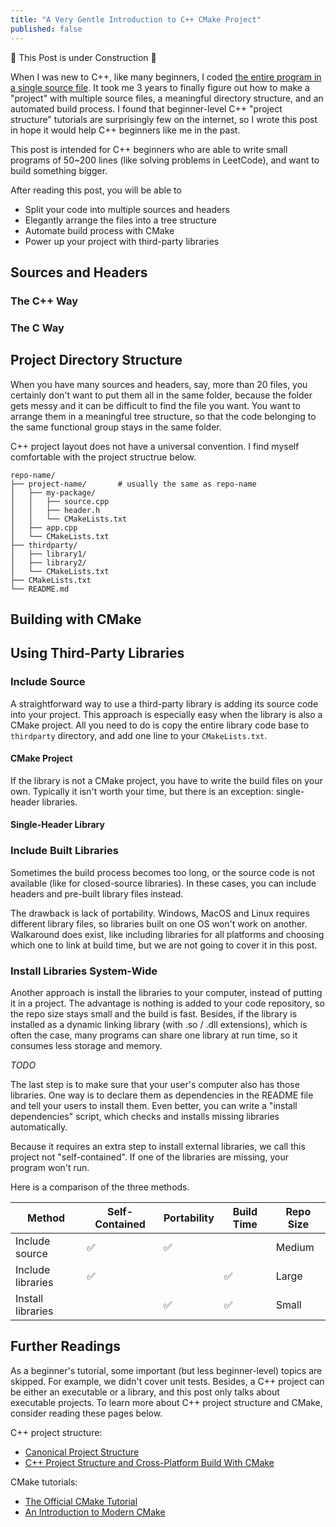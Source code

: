 ```yaml
---
title: "A Very Gentle Introduction to C++ CMake Project"
published: false
---
```


🚧 This Post is under Construction 🚧

When I was new to C++, like many beginners, I coded [the entire program in a single source file](https://github.com/bluerose73/Amazon-chess). It took me 3 years to finally figure out how to make a "project" with multiple source files, a meaningful directory structure, and an automated build process. I found that beginner-level C++ "project structure" tutorials are surprisingly few on the internet, so I wrote this post in hope it would help C++ beginners like me in the past.

This post is intended for C++ beginners who are able to write small programs of 50~200 lines (like solving problems in LeetCode), and want to build something bigger.

After reading this post, you will be able to
- Split your code into multiple sources and headers
- Elegantly arrange the files into a tree structure
- Automate build process with CMake
- Power up your project with third-party libraries

## Sources and Headers

### The C++ Way

### The C Way

## Project Directory Structure

When you have many sources and headers, say, more than 20 files, you certainly don't want to put them all in the same folder, because the folder gets messy and it can be difficult to find the file you want. You want to arrange them in a meaningful tree structure, so that the code belonging to the same functional group stays in the same folder.

C++ project layout does not have a universal convention. I find myself comfortable with the project structrue below.

```shell
repo-name/
├── project-name/       # usually the same as repo-name
│   ├── my-package/
│   │   ├── source.cpp
│   │   ├── header.h
│   │   └── CMakeLists.txt
│   ├── app.cpp
│   └── CMakeLists.txt
├── thirdparty/
│   ├── library1/
│   ├── library2/
│   └── CMakeLists.txt
├── CMakeLists.txt
└── README.md
```

## Building with CMake

## Using Third-Party Libraries

### Include Source

A straightforward way to use a third-party library is adding its source code into your project. This approach is especially easy when the library is also a CMake project. All you need to do is copy the entire library code base to ``thirdparty`` directory, and add one line to your ``CMakeLists.txt``.

#### CMake Project


If the library is not a CMake project, you have to write the build files on your own. Typically it isn't worth your time, but there is an exception: single-header libraries.

#### Single-Header Library

### Include Built Libraries

Sometimes the build process becomes too long, or the source code is not available (like for closed-source libraries). In these cases, you can include headers and pre-built library files instead.

The drawback is lack of portability. Windows, MacOS and Linux requires different library files, so libraries built on one OS won't work on another. Walkaround does exist, like including libraries for all platforms and choosing which one to link at build time, but we are not going to cover it in this post.

### Install Libraries System-Wide

Another approach is install the libraries to your computer, instead of putting it in a project. The advantage is nothing is added to your code repository, so the repo size stays small and the build is fast. Besides, if the library is installed as a dynamic linking library (with .so / .dll extensions), which is often the case, many programs can share one library at run time, so it consumes less storage and memory.

*TODO*

The last step is to make sure that your user's computer also has those libraries. One way is to declare them as dependencies in the README file and tell your users to install them. Even better, you can write a "install dependencies" script, which checks and installs missing libraries automatically.

Because it requires an extra step to install external libraries, we call this project not "self-contained". If one of the libraries are missing, your program won't run.

Here is a comparison of the three methods.

| Method | Self-Contained | Portability | Build Time | Repo Size |
| ------ | -------------- | ----------- | ---------- | --------- |
| Include source | ✅     | ✅         |            | Medium    |
| Include libraries | ✅  |            | ✅         | Large     |
| Install libraries |     | ✅         | ✅         | Small     |

## Further Readings

As a beginner's tutorial, some important (but less beginner-level) topics are skipped. For example, we didn't cover unit tests. Besides, a C++ project can be either an executable or a library, and this post only talks about executable projects. To learn more about C++ project structure and CMake, consider reading these pages below.

C++ project structure:
- [Canonical Project Structure](https://www.open-std.org/jtc1/sc22/wg21/docs/papers/2018/p1204r0.html)
- [C++ Project Structure and Cross-Platform Build With CMake](https://medium.com/swlh/c-project-structure-for-cmake-67d60135f6f5)

CMake tutorials:
- [The Official CMake Tutorial](https://cmake.org/cmake/help/latest/guide/tutorial/index.html)
- [An Introduction to Modern CMake](https://cliutils.gitlab.io/modern-cmake/)